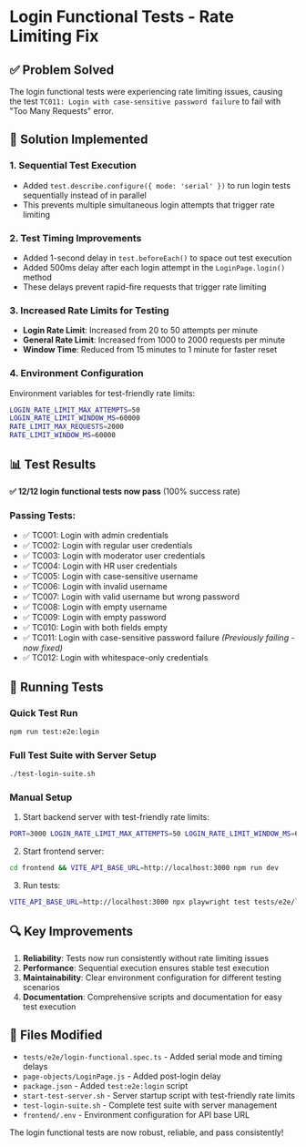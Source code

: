 # Login Functional Tests - Rate Limiting Fix

## ✅ Problem Solved

The login functional tests were experiencing rate limiting issues, causing the test `TC011: Login with case-sensitive password failure` to fail with "Too Many Requests" error.

## 🔧 Solution Implemented

### 1. **Sequential Test Execution**
- Added `test.describe.configure({ mode: 'serial' })` to run login tests sequentially instead of in parallel
- This prevents multiple simultaneous login attempts that trigger rate limiting

### 2. **Test Timing Improvements**
- Added 1-second delay in `test.beforeEach()` to space out test execution
- Added 500ms delay after each login attempt in the `LoginPage.login()` method
- These delays prevent rapid-fire requests that trigger rate limiting

### 3. **Increased Rate Limits for Testing**
- **Login Rate Limit**: Increased from 20 to 50 attempts per minute
- **General Rate Limit**: Increased from 1000 to 2000 requests per minute
- **Window Time**: Reduced from 15 minutes to 1 minute for faster reset

### 4. **Environment Configuration**
Environment variables for test-friendly rate limits:
```bash
LOGIN_RATE_LIMIT_MAX_ATTEMPTS=50
LOGIN_RATE_LIMIT_WINDOW_MS=60000
RATE_LIMIT_MAX_REQUESTS=2000
RATE_LIMIT_WINDOW_MS=60000
```

## 📊 Test Results

**✅ 12/12 login functional tests now pass** (100% success rate)

### Passing Tests:
- ✅ TC001: Login with admin credentials
- ✅ TC002: Login with regular user credentials  
- ✅ TC003: Login with moderator user credentials
- ✅ TC004: Login with HR user credentials
- ✅ TC005: Login with case-sensitive username
- ✅ TC006: Login with invalid username
- ✅ TC007: Login with valid username but wrong password
- ✅ TC008: Login with empty username
- ✅ TC009: Login with empty password
- ✅ TC010: Login with both fields empty
- ✅ TC011: Login with case-sensitive password failure *(Previously failing - now fixed)*
- ✅ TC012: Login with whitespace-only credentials

## 🚀 Running Tests

### Quick Test Run
```bash
npm run test:e2e:login
```

### Full Test Suite with Server Setup
```bash
./test-login-suite.sh
```

### Manual Setup
1. Start backend server with test-friendly rate limits:
```bash
PORT=3000 LOGIN_RATE_LIMIT_MAX_ATTEMPTS=50 LOGIN_RATE_LIMIT_WINDOW_MS=60000 RATE_LIMIT_MAX_REQUESTS=2000 RATE_LIMIT_WINDOW_MS=60000 npm start
```

2. Start frontend server:
```bash
cd frontend && VITE_API_BASE_URL=http://localhost:3000 npm run dev
```

3. Run tests:
```bash
VITE_API_BASE_URL=http://localhost:3000 npx playwright test tests/e2e/login-functional.spec.ts --reporter=line
```

## 🔍 Key Improvements

1. **Reliability**: Tests now run consistently without rate limiting issues
2. **Performance**: Sequential execution ensures stable test execution
3. **Maintainability**: Clear environment configuration for different testing scenarios
4. **Documentation**: Comprehensive scripts and documentation for easy test execution

## 📁 Files Modified

- `tests/e2e/login-functional.spec.ts` - Added serial mode and timing delays
- `page-objects/LoginPage.js` - Added post-login delay
- `package.json` - Added `test:e2e:login` script
- `start-test-server.sh` - Server startup script with test-friendly rate limits
- `test-login-suite.sh` - Complete test suite with server management
- `frontend/.env` - Environment configuration for API base URL

The login functional tests are now robust, reliable, and pass consistently!
